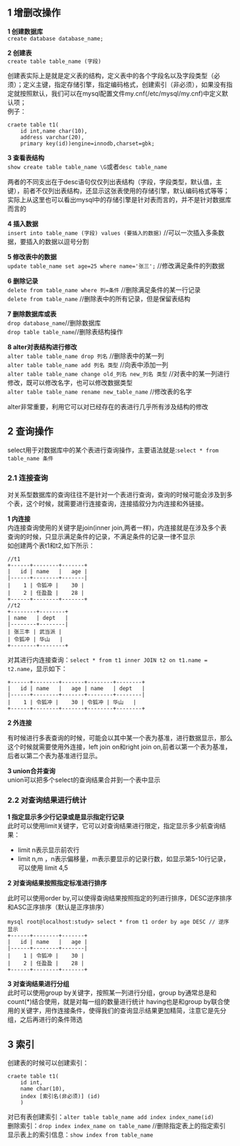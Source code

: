 ## 1 增删改操作
**1 创建数据库**  
`create database database_name;`

**2 创建表**  
`create table table_name (字段)`  

创建表实际上是就是定义表的结构，定义表中的各个字段名以及字段类型（必须）；定义主键，指定存储引擎，指定编码格式，创建索引（非必须），如果没有指定就按照默认，我们可以在mysql配置文件my.cnf(/etc/mysql/my.cnf)中定义默认项；  
例子：
``` 	
craete table t1(
	id int,name char(10),
	address varchar(20),    	
	primary key(id))engine=innodb,charset=gbk;   
```	



**3 查看表结构**      
`show create table table_name \G`或者`desc table_name`

两者的不同支出在于desc语句仅仅列出表结构（字段，字段类型，默认值，主键），前者不仅列出表结构，还显示这张表使用的存储引擎，默认编码格式等等；实际上从这里也可以看出mysql中的存储引擎是针对表而言的，并不是针对数据库而言的


**4 插入数据**  
`insert into table_name (字段) values (要插入的数据)` //可以一次插入多条数据，要插入的数据以逗号分割

**5 修改表中的数据**  
`update table_name set age=25 where name='张三';` //修改满足条件的列数据

**6 删除记录**  
`delete from table_name where 列=条件` //删除满足条件的某一行记录  
`delete from table_name` //删除表中的所有记录，但是保留表结构

**7 删除数据库或表**  
`drop database_name`//删除数据库  
`drop table table_name`//删除表结构操作

**8 alter对表结构进行修改**  
`alter table table_name drop 列名` //删除表中的某一列  
`alter table table_name add 列名 类型` //向表中添加一列  
`alter table table_name change old_列名 new_列名 类型` //对表中的某一列进行修改，既可以修改名字，也可以修改数据类型  
`alter table table_name rename new_table_name` //修改表的名字  

alter非常重要，利用它可以对已经存在的表进行几乎所有涉及结构的修改

## 2 查询操作
select用于对数据库中的某个表进行查询操作，主要语法就是:`select * from table_name 条件`

### 2.1 连接查询
对关系型数据库的查询往往不是针对一个表进行查询，查询的时候可能会涉及到多个表，这个时候，就需要进行连接查询，连接插叙分为内连接和外链接。

**1 内连接**  
内连接查询使用的关键字是join(inner join,两者一样)，内连接就是在涉及多个表查询的时候，只显示满足条件的记录，不满足条件的记录一律不显示  
如创建两个表t1和t2,如下所示：
```
//t1
+------+--------+-------+       
|   id | name   |   age |   
|------+--------+-------|
|    1 | 令狐冲 |    30 |
|    2 | 任盈盈 |    28 |
+------+--------+-------+         
//t2
+--------+--------+
| name   | dept   |
|--------+--------|
| 张三丰 | 武当派 |
| 令狐冲 | 华山   |
+--------+--------+
```
对其进行内连接查询：`select * from t1 inner JOIN t2 on t1.name = t2.name`，显示如下：
```
+------+--------+-------+--------+--------+
|   id | name   |   age | name   | dept   |
|------+--------+-------+--------+--------|
|    1 | 令狐冲 |    30 | 令狐冲 | 华山   |
+------+--------+-------+--------+--------+
```
**2 外连接**

有时候进行多表查询的时候，可能会以其中某一个表为基准，进行数据显示，那么这个时候就需要使用外连接，left join on和right join on,前者以第一个表为基准，后者以第二个表为基准进行显示。

**3 union合并查询**  
union可以把多个select的查询结果合并到一个表中显示

### 2.2 对查询结果进行统计

**1 指定显示多少行记录或是显示指定行记录**  
此时可以使用limit关键字，它可以对查询结果进行限定，指定显示多少航查询结果：

- limit n表示显示前农行
- limit n,m ，n表示偏移量，m表示要显示的记录行数，如显示第5-10行记录，可以使用 limit 4,5

**2 对查询结果按照指定标准进行排序**

此时可以使用order by,可以使得查询结果按照指定的列进行排序，DESC逆序排序和ASC正序排序（默认是正序排序）

```
mysql root@localhost:study> select * from t1 order by age DESC // 逆序显示
+------+--------+-------+
|   id | name   |   age |
|------+--------+-------|
|    1 | 令狐冲 |    30 |
|    2 | 任盈盈 |    28 |
+------+--------+-------+
```

**3 对查询结果进行分组**  
此时可以使用group by关键字，按照某一列进行分组，group by通常总是和count(*)结合使用，就是对每一组的数量进行统计 
having也是和group by联合使用的关键字，用作连接条件，使得我们的查询显示结果更加精简，注意它是先分组，之后再进行的条件筛选

## 3 索引

创建表的时候可以创建索引：
```
craete table t1(
	id int,
	name char(10),
	index [索引名(非必须)] (id)
	)
```
对已有表创建索引：`alter table table_name add index index_name(id)`  
删除索引：`drop index index_name on table_name`  //删除指定表上的指定索引  
显示表上的索引信息：`show index from table_name`